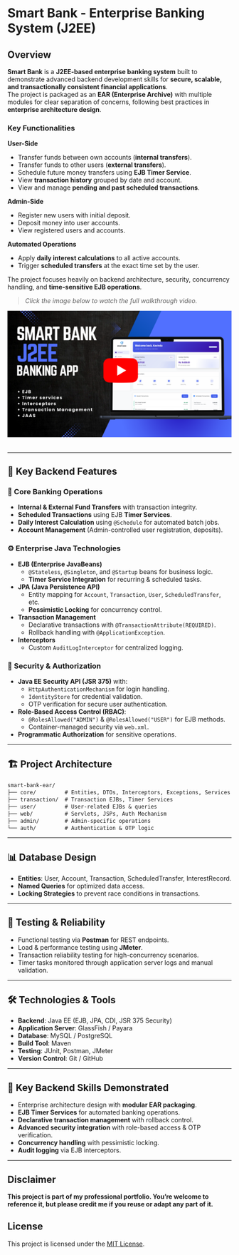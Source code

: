 # Smart Bank - Enterprise Banking System (J2EE)

## Overview
**Smart Bank** is a **J2EE-based enterprise banking system** built to demonstrate advanced backend development skills for **secure, scalable, and transactionally consistent financial applications**.  
The project is packaged as an **EAR (Enterprise Archive)** with multiple modules for clear separation of concerns, following best practices in **enterprise architecture design**.

### Key Functionalities

**User-Side**
- Transfer funds between own accounts (**internal transfers**).
- Transfer funds to other users (**external transfers**).
- Schedule future money transfers using **EJB Timer Service**.
- View **transaction history** grouped by date and account.
- View and manage **pending and past scheduled transactions**.

**Admin-Side**
- Register new users with initial deposit.
- Deposit money into user accounts.
- View registered users and accounts.

**Automated Operations**
- Apply **daily interest calculations** to all active accounts.
- Trigger **scheduled transfers** at the exact time set by the user.

The project focuses heavily on backend architecture, security, concurrency handling, and **time-sensitive EJB operations**.

> *Click the image below to watch the full walkthrough video.*

[![Auction System Tutorial](img/img1.png)](https://youtu.be/oRse2fLKgzI?si=Sd45Vkean52HwN7g)
</br></br>


---

## 🚀 Key Backend Features
### 🏦 Core Banking Operations
- **Internal & External Fund Transfers** with transaction integrity.
- **Scheduled Transactions** using EJB **Timer Services**.
- **Daily Interest Calculation** using `@Schedule` for automated batch jobs.
- **Account Management** (Admin-controlled user registration, deposits).

### ⚙️ Enterprise Java Technologies
- **EJB (Enterprise JavaBeans)**  
  - `@Stateless`, `@Singleton`, and `@Startup` beans for business logic.
  - **Timer Service Integration** for recurring & scheduled tasks.
- **JPA (Java Persistence API)**  
  - Entity mapping for `Account`, `Transaction`, `User`, `ScheduledTransfer`, etc.
  - **Pessimistic Locking** for concurrency control.
- **Transaction Management**
  - Declarative transactions with `@TransactionAttribute(REQUIRED)`.
  - Rollback handling with `@ApplicationException`.
- **Interceptors**
  - Custom `AuditLogInterceptor` for centralized logging.

### 🔐 Security & Authorization
- **Java EE Security API (JSR 375)** with:
  - `HttpAuthenticationMechanism` for login handling.
  - `IdentityStore` for credential validation.
  - OTP verification for secure user authentication.
- **Role-Based Access Control (RBAC)**:
  - `@RolesAllowed("ADMIN")` & `@RolesAllowed("USER")` for EJB methods.
  - Container-managed security via `web.xml`.
- **Programmatic Authorization** for sensitive operations.

---

## 🏗️ Project Architecture
```
smart-bank-ear/
├── core/         # Entities, DTOs, Interceptors, Exceptions, Services
├── transaction/  # Transaction EJBs, Timer Services
├── user/         # User-related EJBs & queries
├── web/          # Servlets, JSPs, Auth Mechanism
├── admin/        # Admin-specific operations
└── auth/         # Authentication & OTP logic
```

---

## 📊 Database Design
- **Entities**: User, Account, Transaction, ScheduledTransfer, InterestRecord.
- **Named Queries** for optimized data access.
- **Locking Strategies** to prevent race conditions in transactions.

---

## 🧪 Testing & Reliability
- Functional testing via **Postman** for REST endpoints.
- Load & performance testing using **JMeter**.
- Transaction reliability testing for high-concurrency scenarios.
- Timer tasks monitored through application server logs and manual validation.

---

## 🛠️ Technologies & Tools
- **Backend**: Java EE (EJB, JPA, CDI, JSR 375 Security)
- **Application Server**: GlassFish / Payara
- **Database**: MySQL / PostgreSQL
- **Build Tool**: Maven
- **Testing**: JUnit, Postman, JMeter
- **Version Control**: Git / GitHub

---

## 🎯 Key Backend Skills Demonstrated
- Enterprise architecture design with **modular EAR packaging**.
- **EJB Timer Services** for automated banking operations.
- **Declarative transaction management** with rollback control.
- **Advanced security integration** with role-based access & OTP verification.
- **Concurrency handling** with pessimistic locking.
- **Audit logging** via EJB interceptors.

---

## Disclaimer

**This project is part of my professional portfolio. You’re welcome to reference it, but please credit me if you reuse or adapt any part of it.**

## License

This project is licensed under the [MIT License](LICENSE.md).
